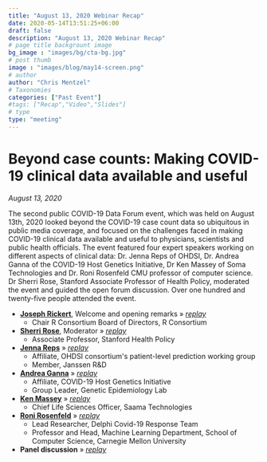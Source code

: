 ```yaml
---
title: "August 13, 2020 Webinar Recap"
date: 2020-05-14T13:51:25+06:00
draft: false
description: "August 13, 2020 Webinar Recap"
# page title backgrount image
bg_image : "images/bg/cta-bg.jpg"
# post thumb
image : "images/blog/may14-screen.png"
# author
author: "Chris Mentzel"
# Taxonomies
categories: ["Past Event"]
#tags: ["Recap","Video","Slides"]
# type
type: "meeting"
---
```


# Beyond case counts: Making COVID-19 clinical data available and useful
_August 13, 2020_

The second public COVID-19 Data Forum event, which was held on August 13th, 2020 looked beyond the COVID-19 case count data so ubiquitous in public media coverage, and focused on the challenges faced in making COVID-19 clinical data available and useful to physicians, scientists and public health officials. The event featured four expert speakers working on different aspects of clinical data: Dr. Jenna Reps of OHDSI, Dr. Andrea Ganna of the COVID-19 Host Genetics Initiative, Dr Ken Massey of Soma Technologies and Dr. Roni Rosenfeld CMU professor of computer science. Dr Sherri Rose, Stanford Associate Professor of Health Policy, moderated the event and guided the open forum discussion. Over one hundred and twenty-five people attended the event.

+ **[Joseph Rickert](https://rstudio.com/speakers/joseph-rickert/)**, Welcome and opening remarks &raquo; _[replay](https://youtu.be/mEsDzwIMDz8?t=3)_
  - Chair R Consortium Board of Directors, R Consortium
+ **[Sherri Rose](http://drsherrirose.org/)**, Moderator &raquo; _[replay](https://youtu.be/mEsDzwIMDz8?t=119)_
  - Associate Professor, Stanford Health Policy
+ **[Jenna Reps](https://www.ohdsi.org/who-we-are/collaborators/jenna-reps/)** &raquo; _[replay](https://youtu.be/mEsDzwIMDz8?t=167)_
  - Affiliate, OHDSI consortium's patient-level prediction working group
  - Member, Janssen R&D
+ **[Andrea Ganna](http://www.atgu.mgh.harvard.edu/people/andrea-ganna/)** &raquo; _[replay](https://youtu.be/mEsDzwIMDz8?t=1211)_
  - Affiliate, COVID-19 Host Genetics Initiative
  - Group Leader, Genetic Epidemiology Lab
+ **[Ken Massey](https://theorg.com/org/saama/team/ken-massey)** &raquo; _[replay](https://youtu.be/mEsDzwIMDz8?t=2270)_
  - Chief Life Sciences Officer, Saama Technologies
+ **[Roni Rosenfeld](http://www.cs.cmu.edu/~roni/)** &raquo; _[replay](https://youtu.be/mEsDzwIMDz8?t=3341)_
  - Lead Researcher, Delphi Covid-19 Response Team
  - Professor and Head, Machine Learning Department, School of Computer Science, Carnegie Mellon University
+ **Panel discussion** &raquo; _[replay](https://youtu.be/mEsDzwIMDz8?t=4414)_
